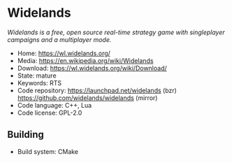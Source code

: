 # Widelands

_Widelands is a free, open source real-time strategy game with singleplayer campaigns and a multiplayer mode._

- Home: https://wl.widelands.org/
- Media: https://en.wikipedia.org/wiki/Widelands
- Download: https://wl.widelands.org/wiki/Download/
- State: mature
- Keywords: RTS 
- Code repository: https://launchpad.net/widelands (bzr) https://github.com/widelands/widelands (mirror)
- Code language: C++, Lua
- Code license: GPL-2.0

## Building

- Build system: CMake

